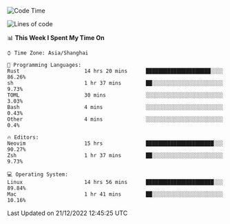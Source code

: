 <!--START_SECTION:waka-->
![Code Time](http://img.shields.io/badge/Code%20Time-1%2C074%20hrs%2025%20mins-blue)

![Lines of code](https://img.shields.io/badge/From%20Hello%20World%20I%27ve%20Written-24%20Thousand%20lines%20of%20code-blue)

📊 **This Week I Spent My Time On** 

```text
⌚︎ Time Zone: Asia/Shanghai

💬 Programming Languages: 
Rust                     14 hrs 20 mins      █████████████████████░░░░   86.26% 
sh                       1 hr 37 mins        ██░░░░░░░░░░░░░░░░░░░░░░░   9.73% 
TOML                     30 mins             ░░░░░░░░░░░░░░░░░░░░░░░░░   3.03% 
Bash                     4 mins              ░░░░░░░░░░░░░░░░░░░░░░░░░   0.43% 
Other                    4 mins              ░░░░░░░░░░░░░░░░░░░░░░░░░   0.4%

🔥 Editors: 
Neovim                   15 hrs              ██████████████████████░░░   90.27% 
Zsh                      1 hr 37 mins        ██░░░░░░░░░░░░░░░░░░░░░░░   9.73%

💻 Operating System: 
Linux                    14 hrs 56 mins      ██████████████████████░░░   89.84% 
Mac                      1 hr 41 mins        ██░░░░░░░░░░░░░░░░░░░░░░░   10.16%

```


 Last Updated on 21/12/2022 12:45:25 UTC
<!--END_SECTION:waka-->
